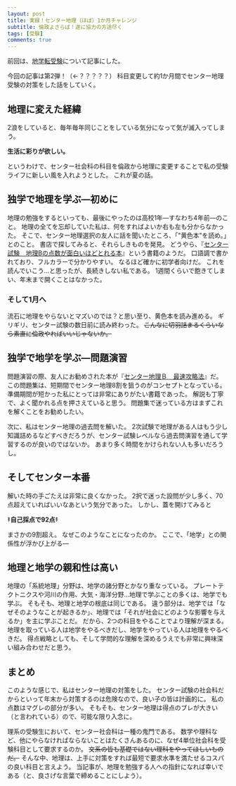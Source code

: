 ```yaml
---
layout: post
title: 実録！センター地理（ほぼ）1か月チャレンジ
subtitle: 倫政よさらば！遂に協力の方途尽く
tags: [受験]
comments: true
---
```


前回は、[地学転受験](/2020-03-11-blog_02/)について記事にした。

今回の記事は第2弾！（←？？？？？）
科目変更して約1か月間でセンター地理受験の対策をした話をしていく。

## 地理に変えた経緯

2浪をしていると、毎年毎年同じことをしている気分になって気が滅入ってしまう。

**生活に彩りが欲しい。**

というわけで、センター社会科の科目を倫政から地理に変更することで私の受験ライフに新しい風を入れようとした。
これが夏の話。

## 独学で地理を学ぶ―初めに

地理の勉強をするといっても、最後にやったのは高校1年―すなわち4年前―のこと。
地理の全てを忘却していた私は、何をすればよいか右も左も分からなかった。
そこで、センター地理選択の友人に話を聞いたところ、「"黄色本"を読め。」とのこと。
書店で探してみると、それらしきものを発見。
どうやら、『[センター試験　地理Bの点数が面白いほどとれる本](https://www.kadokawa.co.jp/product/321707001002/)』という書籍のようだ。
口語調で書かれており、フルカラーで分かりやすい。
なるほど確かに初学者向けだ。
これを読んでいこう...と思ったが、長続きしない私である。
1週間くらいで飽きてしまい、年末まで開くことはなかった。

### そして1月へ

流石に地理をやらないとマズいのでは？と思い至り、黄色本を読み進める。
ギリギリ、センター試験の数日前に読み終わった。
~~こんなに切羽詰まるくらいなら素直に倫政やればいいじゃないか。~~

## 独学で地学を学ぶ―問題演習

問題演習の際、友人にお勧めされた本が『[センター地理Ｂ　最速攻略法](https://www.obunsha.co.jp/product/detail/034421)』だ。
この問題集は、短期間でセンター地理8割を狙うのがコンセプトとなっている。
準備期間が短かった私にとっては非常にありがたい書籍であった。
解説も丁寧で、よく聞かれる点を押さえていると思う。
問題集で迷っている方はまずこれを解くことをお勧めしたい。

次に、私はセンター地理の過去問を解いた。
2次試験で地理がある人はもう少し知識詰めるなどすべきだろうが、センター試験レベルなら過去問演習を通して学習するのが良いのではないか。
あまり多く時間をかけられない人も多いだろうし。

## そしてセンター本番

解いた時の手ごたえは非常に良くなかった。
2択で迷った設問が少し多く、70点超えていればいいなあという気分であった。
しかし、蓋を開けてみると

‡**自己採点で92点**‡

まさかの9割超え。
なぜこのようなことになったのか。
ここで、「地学」との関係性が浮かび上がる―

## 地理と地学の親和性は高い

地理の「系統地理」分野は、地学の諸分野とかなり重なっている。
プレートテクトニクスや河川の作用、大気・海洋分野...地理で学ぶことの多くは、地学でも学ぶ。
そもそも、地理と地学の根底は同じである。
違う部分は、地学では「なぜそのようなことが起きるか」、地理では「それが社会にどのような影響を与えるか」を主に学ぶことだ。
だから、2つの科目をやることでより理解が深まる。
地理を取っている人は地学をやるべきだし、地学をやっている人は地理をやるべきだ。
得点戦略としても、そして学問的な理解を深めるうえでも非常に興味深い組み合わせだと思う。

## まとめ

このような感じで、私はセンター地理の対策をした。
センター試験の社会科だからといって年末から対策するのは危険なので、良い子の皆は計画的に。
私の点数はマグレの部分が多い。
そもそも、センター地理は得点のブレが大きい（と言われている）ので、可能な限り入念に。

理系の受験生において、センター社会科は一種の鬼門である。
数学や理科など、他にやらなければならないことはたくさんあるのに、なぜ4単位社会科を受験科目として要求するのか。
~~文系の皆も基礎ではない理科をやってほしいものだ。~~
そんな中、地理は、上手に対策をすれば最短で要求水準を満たせるコスパの良い科目と言えよう。
当記事が、地理を勉強する人への指針になれば幸いである（と、良さげな言葉で締めることにしよう）。
